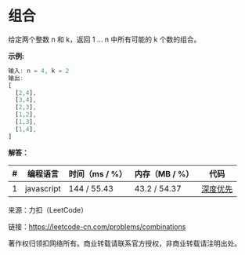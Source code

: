 # 组合

给定两个整数 n 和 k，返回 1 ... n 中所有可能的 k 个数的组合。

**示例:**

``` javascript
输入: n = 4, k = 2
输出:
[
  [2,4],
  [3,4],
  [2,3],
  [1,2],
  [1,3],
  [1,4],
]
```

**解答：**

**#**|**编程语言**|**时间（ms / %）**|**内存（MB / %）**|**代码**
--|--|--|--|--
1|javascript|144 / 55.43|43.2 / 54.37|[深度优先](./javascript/ac_v1.js)

来源：力扣（LeetCode）

链接：https://leetcode-cn.com/problems/combinations

著作权归领扣网络所有。商业转载请联系官方授权，非商业转载请注明出处。
